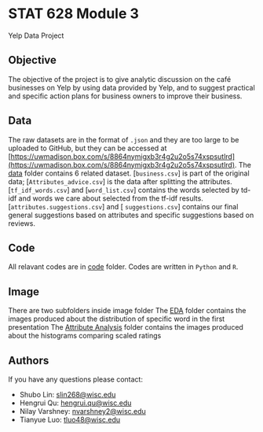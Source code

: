 # STAT 628 Module 3
Yelp Data Project

## Objective
The objective of the project is to give analytic discussion on the café 
businesses on Yelp by using data provided by Yelp, and to suggest practical and 
specific action plans for business owners to improve their business.

## Data


The raw datasets are in the format of `.json` and they are too large to be uploaded to GitHub, but they can be accessed at [https://uwmadison.box.com/s/8864nymigxb3r4g2u2o5s74xspsutlrd](https://uwmadison.box.com/s/8864nymigxb3r4g2u2o5s74xspsutlrd).
The [data]() folder contains 6 related dataset.
[`business.csv`] is part of the original data; [`Attributes_advice.csv`] is the data after splitting the attributes.
[`tf_idf_words.csv`] and [`word_list.csv`] contains the words selected by td-idf and words we care about selected from the tf-idf results.
[`attributes.suggestions.csv`] and [ `suggestions.csv`] contains our final general suggestions based on attributes and specific suggestions based on reviews.


## Code
All relavant codes are in [code]() folder. Codes are written in `Python` and `R`. 

## Image
There are two subfolders inside image folder
The [EDA](https://github.com/JumpyJumpy/stat628-module3/tree/master/image/EDA) folder contains the images produced about the distribution of specific word in the first presentation
The [Attribute Analysis](https://github.com/JumpyJumpy/stat628-module3/tree/master/image/Attribute%20Analysis) folder contains the images produced about the histograms comparing scaled ratings

## Authors
If you have any questions please contact:  
- Shubo Lin: slin268@wisc.edu  
- Hengrui Qu: hengrui.qu@wisc.edu  
- Nilay Varshney: nvarshney2@wisc.edu  
- Tianyue Luo: tluo48@wisc.edu  

